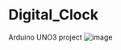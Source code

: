 # Digital_Clock
Arduino UNO3 project
![image](https://github.com/user-attachments/assets/5cbc21f4-4827-4324-ad82-882d263c0148)

